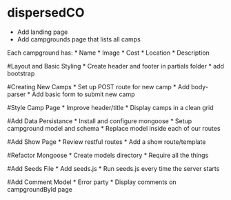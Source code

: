 # dispersedCO

* Add landing page
* Add campgrounds page that lists all camps

Each campground has:
    * Name
    * Image
    * Cost
    * Location
    * Description

#Layout and Basic Styling
    * Create header and footer in partials folder
    * add bootstrap

#Creating New Camps
    * Set up POST route for new camp
    * Add body-parser
    * Add basic form to submit new camp

#Style Camp Page
    * Improve header/title
    * Display camps in a clean grid

#Add Data Persistance
    * Install and configure mongoose
    * Setup campground model and schema
    * Replace model inside each of our routes

#Add Show Page
    * Review restful routes
    * Add a show route/template

#Refactor Mongoose
    * Create models directory
    * Require all the things

#Add Seeds File
    * Add seeds.js
    * Run seeds.js every time the server starts

#Add Comment Model
    * Error party
    * Display comments on campgroundById page